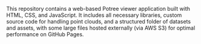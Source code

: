 This repository contains a web-based Potree viewer application built with HTML, CSS, and JavaScript. It includes all necessary libraries, custom source code for handling point clouds, and a structured folder of datasets and assets, with some large files hosted externally (via AWS S3) for optimal performance on GitHub Pages.
